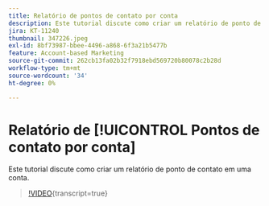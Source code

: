 ```yaml
---
title: Relatório de pontos de contato por conta
description: Este tutorial discute como criar um relatório de ponto de contato em uma conta.
jira: KT-11240
thumbnail: 347226.jpeg
exl-id: 8bf73987-bbee-4496-a868-6f3a21b5477b
feature: Account-based Marketing
source-git-commit: 262cb13fa02b32f7918ebd569720b80078c2b28d
workflow-type: tm+mt
source-wordcount: '34'
ht-degree: 0%

---
```


# Relatório de [!UICONTROL Pontos de contato por conta]

Este tutorial discute como criar um relatório de ponto de contato em uma conta.

>[!VIDEO](https://video.tv.adobe.com/v/347226/?learn=on){transcript=true}
